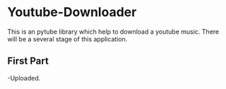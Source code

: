 # Youtube-Downloader
This is an pytube library which help to download a youtube music.
There will be a several stage of this application. 
## First Part
-Uploaded.

